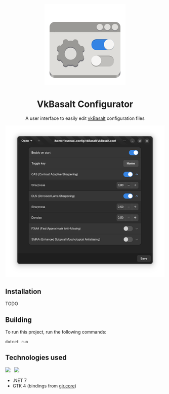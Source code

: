 <div align="center">
  <img src="./Data/icons/hicolor/scalable/apps/lu.fournux.vkbasalt.configurator.svg">
  <h1>VkBasalt Configurator</h1>
  <p>A user interface to easily edit <a href="https://github.com/DadSchoorse/vkBasalt">vkBasalt</a> configuration files </p>
</div>

<div align="center">
  <img src="./Data/screenshots/app.png">
</div>

## Installation

TODO

## Building

To run this project, run the following commands:

```bash
dotnet run
```


## Technologies used

<div>
  <img src="https://upload.wikimedia.org/wikipedia/commons/thumb/7/7d/Microsoft_.NET_logo.svg/456px-Microsoft_.NET_logo.svg.png" width="128">
  &nbsp;
  <img src="https://raw.githubusercontent.com/gircore/gir.core/develop/img/logo.svg" width="128">
  
</div>

- .NET 7
- GTK 4 (bindings from [gir.core](https://github.com/gircore/gir.core))
